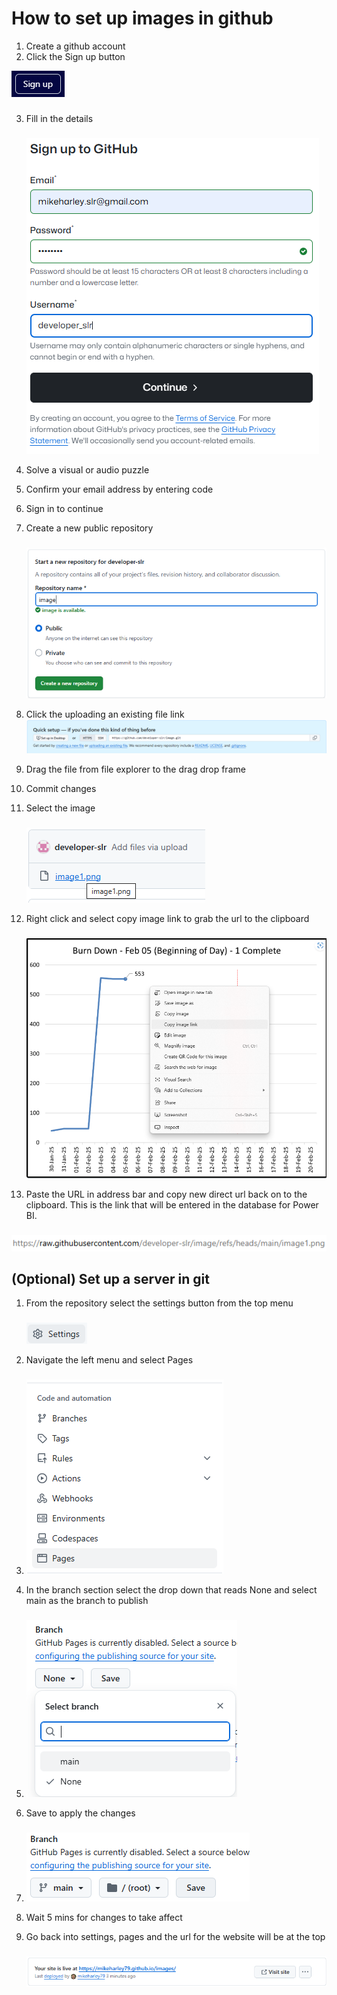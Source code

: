 # How to set up images in github

1. Create a github account
2. Click the Sign up button

  ![Sign Up Button](SignUp.png)
###
 
3. Fill in the details
   ###
   ![Sign In Details](SignIn.png)
   
4. Solve a visual or audio puzzle
5. Confirm your email address by entering code
6. Sign in to continue
7. Create a new public repository
   ###
    ![Create a public repository](CreatePublicRepos.png)
8. Click the uploading an existing file link
    ![Upload the files](UploadFiles.png)
9. Drag the file from file explorer to the drag drop frame
10. Commit changes
11. Select the image
    ###
    ![Click Image](ClickImage.png)
12. Right click and select copy image link to grab the url to the clipboard
    ###
    ![Copy Link](CopyLink.png)
13. Paste the URL in address bar and copy new direct url back on to the clipboard. This is the link that will be entered in the database for Power BI.
    ###
![URL](URL.png)

## (Optional) Set up a server in git

1. From the repository select the settings button from the top menu
   ###
   ![Settings Button](Settings.png)
2. Navigate the left menu and select Pages
3. ###
   ![Select Pages](pages.png)
   
4. In the branch section select the drop down that reads None and select main as the branch to publish
5. ###
   ![Select branch](branch.png)
   
6. Save to apply the changes
7. ###
   ![Save changes](saveBranch.png)
8. Wait 5 mins for changes to take affect
9. Go back into settings, pages and the url for the website will be at the top
    ###
   ![view URL](siteLive.png)

